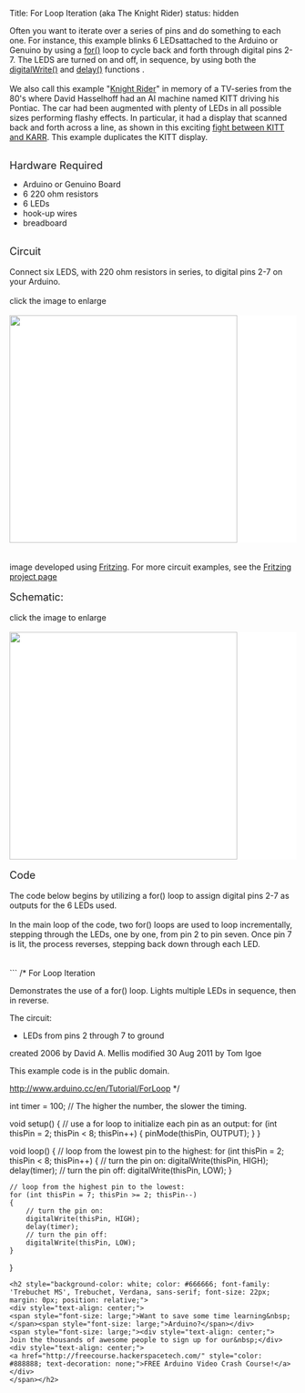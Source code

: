 Title: For Loop Iteration (aka The Knight Rider)
status: hidden

Often you want to iterate over a series of pins and do something to each one. For instance, this example blinks 6 LEDsattached to the Arduino or Genuino by using a <a href="https://www.arduino.cc/en/Reference/For">for()</a> loop to cycle back and forth through digital pins 2-7. The LEDS are turned on and off, in sequence, by using both the <a href="https://www.arduino.cc/en/Reference/DigitalWrite">digitalWrite()</a> and <a href="https://www.arduino.cc/en/Reference/Delay">delay()</a> functions .<br />
<br />
We also call this example "<a href="http://en.wikipedia.org/wiki/KITT">Knight Rider</a>" in memory of a TV-series from the 80's where David Hasselhoff had an AI machine named KITT driving his Pontiac. The car had been augmented with plenty of LEDs in all possible sizes performing flashy effects. In particular, it had a display that scanned back and forth across a line, as shown in this exciting <a href="https://www.youtube.com/watch?v=PO5E5mQIy_Q">fight between KITT and KARR</a>. This example duplicates the KITT display.<br />
<div>
<br />
<span style="font-size: large;">Hardware Required</span><br />
<ul>
<li>Arduino or Genuino Board</li>
<li>6 220 ohm resistors</li>
<li>6 LEDs</li>
<li>hook-up wires</li>
<li>breadboard</li>
</ul>
</div>
<div>
<br />
<span style="font-size: large;">Circuit</span><br />
<br />
Connect six LEDS, with 220 ohm resistors in series, to digital pins 2-7 on your Arduino.<br />
<br />
click the image to enlarge</div>
<div>
<br />
<div class="circuit" style="box-sizing: border-box; direction: ltr; margin: 0px; padding: 0px;">
<div style="background-color: white; box-sizing: border-box; color: #4f4e4e; direction: ltr; font-family: 'TyponineSans Regular 18', 'Lucida Grande', Lucida, Verdana, sans-serif; font-size: 18px; line-height: 31.5px; margin: 0px; padding: 0px;">
<a class="urllink" href="https://www.arduino.cc/en/uploads/Tutorial/forLoop_bb.png" rel="nofollow" style="box-sizing: border-box; color: #00979c; line-height: inherit; text-decoration: none;"><img  src="https://www.arduino.cc/en/uploads/Tutorial/forLoop_bb.png" style="border: none; box-sizing: border-box; display: inline-block; vertical-align: middle;" title="" width="400px" /></a></div>
<br />
<br />
image developed using <a href="http://www.fritzing.org/">Fritzing</a>. For more circuit examples, see the <a href="http://fritzing.org/projects/">Fritzing project page</a></div>
<div class="circuit" style="box-sizing: border-box; direction: ltr; margin: 0px; padding: 0px;">
<br />
<span style="font-size: large;">Schematic:</span><br />
<br />
click the image to enlarge</div>
<div class="circuit" style="box-sizing: border-box; direction: ltr; margin: 0px; padding: 0px;">
<br />
<div style="background-color: white; box-sizing: border-box; color: #4f4e4e; direction: ltr; font-family: 'TyponineSans Regular 18', 'Lucida Grande', Lucida, Verdana, sans-serif; font-size: 18px; line-height: 31.5px; margin: 0px; padding: 0px;">
<a class="urllink" href="https://www.arduino.cc/en/uploads/Tutorial/forLoop2_schem.png" rel="nofollow" style="box-sizing: border-box; color: #00979c; line-height: inherit; text-decoration: none;"><img  src="https://www.arduino.cc/en/uploads/Tutorial/forLoop2_schem.png" style="border: none; box-sizing: border-box; display: inline-block; vertical-align: middle;" title="" width="400px" /></a></div>
</div>
<br />
<span style="font-size: large;">Code</span><br />
<br />
The code below begins by utilizing a for() loop to assign digital pins 2-7 as outputs for the 6 LEDs used.<br />
<br />
In the main loop of the code, two for() loops are used to loop incrementally, stepping through the LEDs, one by one, from pin 2 to pin seven. Once pin 7 is lit, the process reverses, stepping back down through each LED.</div>
<div>
<br /></div>
<div>
<br /></div>
```
/*
  For Loop Iteration

 Demonstrates the use of a for() loop.
 Lights multiple LEDs in sequence, then in reverse.

 The circuit:
 * LEDs from pins 2 through 7 to ground

 created 2006
 by David A. Mellis
 modified 30 Aug 2011
 by Tom Igoe

This example code is in the public domain.

 http://www.arduino.cc/en/Tutorial/ForLoop
 */

int timer = 100;           // The higher the number, the slower the timing.

void setup()
{
	// use a for loop to initialize each pin as an output:
	for (int thisPin = 2; thisPin < 8; thisPin++)
	{
		pinMode(thisPin, OUTPUT);
	}
}

void loop()
{
	// loop from the lowest pin to the highest:
	for (int thisPin = 2; thisPin < 8; thisPin++)
	{
		// turn the pin on:
		digitalWrite(thisPin, HIGH);
		delay(timer);
		// turn the pin off:
		digitalWrite(thisPin, LOW);
	}

	// loop from the highest pin to the lowest:
	for (int thisPin = 7; thisPin >= 2; thisPin--)
	{
		// turn the pin on:
		digitalWrite(thisPin, HIGH);
		delay(timer);
		// turn the pin off:
		digitalWrite(thisPin, LOW);
	}
}
```
<h2 style="background-color: white; color: #666666; font-family: 'Trebuchet MS', Trebuchet, Verdana, sans-serif; font-size: 22px; margin: 0px; position: relative;">
<div style="text-align: center;">
<span style="font-size: large;">Want to save some time learning&nbsp;</span><span style="font-size: large;">Arduino?</span></div>
<span style="font-size: large;"><div style="text-align: center;">
Join the thousands of awesome people to sign up for our&nbsp;</div>
<div style="text-align: center;">
<a href="http://freecourse.hackerspacetech.com/" style="color: #888888; text-decoration: none;">FREE Arduino Video Crash Course!</a></div>
</span></h2>
